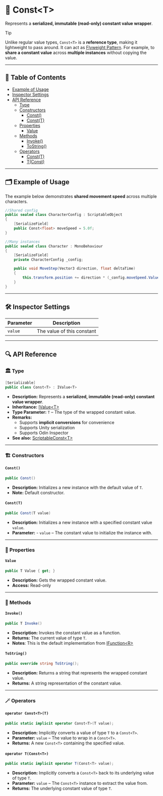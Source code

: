 # 🧩 Const&lt;T&gt;

Represents a **serialized, immutable (read-only) constant value wrapper**.

> [!TIP]
> Unlike regular value types, `Const<T>` is a **reference type**, making it lightweight to pass around. It can act as
> [Flyweight Pattern](https://en.wikipedia.org/wiki/Flyweight_pattern). For example, to **share a constant value**
> across **multiple instances** without copying the value.

---

## 📑 Table of Contents

- [Example of Usage](#-example-of-usage)
- [Inspector Settings](#-inspector-settings)
- [API Reference](#-api-reference)
    - [Type](#-type)
    - [Constructors](#-constructors)
        - [Const()](#const)
        - [Const(T)](#constt)
    - [Properties](#-properties)
        - [Value](#value)
    - [Methods](#-methods)
        - [Invoke()](#invoke)
        - [ToString()](#tostring)
    - [Operators](#-operators)
        - [Const<T>(T)](#operator-consttt)
        - [T(Const<T>)](#operator-tconstt)

---

## 🗂 Example of Usage

The example below demonstrates **shared movement speed** across multiple characters.

```csharp
//Shared config
public sealed class CharacterConfig : ScriptableObject
{
    [SerializeField] 
    public Const<float> moveSpeed = 5.0f;
}
```

```csharp
//Many instances
public sealed class Character : MonoBehaviour
{
    [SerializeField] 
    private CharacterConfig _config;

    public void MoveStep(Vector3 direction, float deltaTime) 
    {
        this.transform.position += direction * (_config.moveSpeed.Value * deltaTime);
    }
}
```

---

## 🛠 Inspector Settings

| Parameter | Description                |
|-----------|----------------------------|
| `value`   | The value of this constant |

---


## 🔍 API Reference

### 🏛️ Type <div id="-type"></div>

```csharp
[Serializable]
public class Const<T> : IValue<T>
```

- **Description:** Represents a **serialized, immutable (read-only) constant value wrapper**.
- **Inheritance:** [IValue&lt;T&gt;](IValue.md)
- **Type Parameter:** `T` – The type of the wrapped constant value.
- **Remarks:**
    - Supports **implicit conversions** for convenience
    - Supports Unity serialization
    - Supports Odin Inspector
- **See also:** [ScriptableConst&lt;T&gt;](ScriptableConst.md)

---

<div id="-constructors"></div>

### 🏗️ Constructors

#### `Const()`

```csharp
public Const()
```

- **Description:** Initializes a new instance with the default value of `T`.
- **Note:** Default constructor.

#### `Const(T)`

```csharp
public Const(T value)
```

- **Description:** Initializes a new instance with a specified constant value `value`.
- **Parameter:** - `value` – The constant value to initialize the instance with.

---

### 🔑 Properties

#### `Value`

```csharp
public T Value { get; }
```

- **Description:** Gets the wrapped constant value.
- **Access:** Read-only

---

### 🏹 Methods

#### `Invoke()`

```csharp
public T Invoke()
```

- **Description:** Invokes the constant value as a function.
- **Returns:** The current value of type `T`.
- **Notes**: This is the default implementation from [IFunction&lt;R&gt;](../Functions/IFunction.md)

#### `ToString()`

```csharp
public override string ToString();
```

- **Description:** Returns a string that represents the wrapped constant value.
- **Returns:** A string representation of the constant value.

---

### 🪄 Operators

#### `operator Const<T>(T)`

```csharp
public static implicit operator Const<T>(T value);
```

- **Description:** Implicitly converts a value of type `T` to a `Const<T>`.
- **Parameter:** `value` – The value to wrap in a `Const<T>`.
- **Returns:** A new `Const<T>` containing the specified value.

#### `operator T(Const<T>)`

```csharp
public static implicit operator T(Const<T> value);
```

- **Description:** Implicitly converts a `Const<T>` back to its underlying value of type `T`.
- **Parameter:** `value` – The `Const<T>` instance to extract the value from.
- **Returns:** The underlying constant value of type `T`.